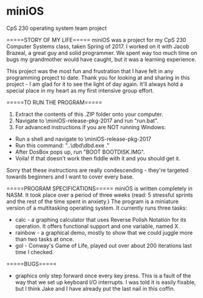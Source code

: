 # miniOS
CpS 230 operating system team project

=====STORY OF MY LIFE=====
miniOS was a project for my CpS 230 Computer Systems class, taken Spring of 2017.
I worked on it with Jacob Brazeal, a great guy and solid programmer.
We spent way too much time on bugs my grandmother would have caught, but it was a learning experience.

This project was the most fun and frustration that I have felt in any programming project to date.
Thank you for looking at and sharing in this project - I am glad for it to see the light of day again.
It'll always hold a special place in my heart as my first intensive group effort.

=====TO RUN THE PROGRAM=====
1. Extract the contents of this .ZIP folder onto your computer.
2. Navigate to \miniOS-release-pkg-2017 and run "run.bat".
3. For advanced instructions if you are NOT running Windows:
  - Run a shell and navigate to \miniOS-release-pkg-2017
  - Run this command: "..\dbd\dbd.exe ."
  - After DosBox pops up, run "BOOT BOOTDISK.IMG".
  - Voila! If that doesn't work then fiddle with it and you should get it.
  
Sorry that these instructions are really condescending - they're targeted towards beginners and I want to cover every base.

=====PROGRAM SPECIFICATIONS=====
  miniOS is written completely in NASM. It took place over a period of three weeks (read: 5 stressful sprints and the rest of the time spent in anxiety.)
The program is a miniature version of a multitasking operating system. It currently runs three tasks:
  - calc - a graphing calculator that uses Reverse Polish Notation for its operation.
    It offers functional support and one variable, named X.
  - rainbow - a graphical demo, mostly to show that we could juggle more than two tasks at once.
  - gol - Conway's Game of Life, played out over about 200 iterations last time I checked.

=====BUGS=====
  - graphics only step forward once every key press. This is a fault of the way that we set up keyboard I/O interrupts.
    I was told it is easily fixable, but I think Jake and I have already put the last nail in this coffin.
